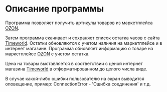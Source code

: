 # Описание программы #

Программа позволяет получить артикулы товаров
из маркетплейса [OZON](https://www.ozon.ru/?__rr=1).

Затем программа скачивает и сохраняет список остатка часов
с сайта [Timeworld](https://timeworld.ru/). 
Остатки обновляются с учетом наличия на маркетплейсе и в интернет
магазине. Программа обновляет информацию о товаре
на маркетплейсе [OZON](https://www.ozon.ru/?__rr=1) с учетом остатка.

Цена на товары выставляется в соответствии с ценой интернет
магазина [Timeworld](https://timeworld.ru/) 
в отформатированном до целого числа виде. 

В случае какой-либо ошибки пользователю на экран выводится оповещение,
пример: ConnectionError - 'Ошибка соединения' и т.д.